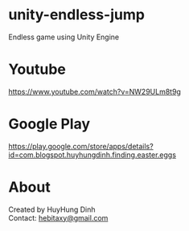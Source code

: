 # unity-endless-jump
Endless game using Unity Engine

# Youtube
https://www.youtube.com/watch?v=NW29ULm8t9g

# Google Play
https://play.google.com/store/apps/details?id=com.blogspot.huyhungdinh.finding.easter.eggs

# About
Created by HuyHung Dinh<br>
Contact: hebitaxy@gmail.com
